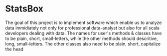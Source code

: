 StatsBox
========

The goal of this project is to implement software which enable us to analyze data immidiately not only for professional data-analyst but also for all scala developers dealing with data. The names for user's methods & classes have to be plain, short, small-letters, while the other methods should descritive, long, small-letters. The other classes also need to be plain, short, capitalize the head
